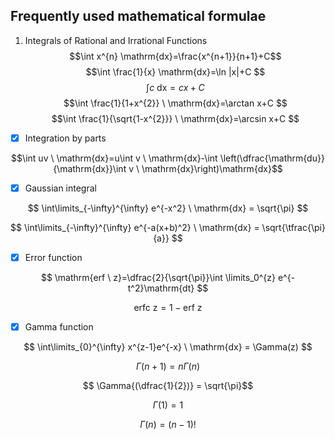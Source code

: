 
Frequently used mathematical formulae
----

1. Integrals of Rational and Irrational Functions
   $$\int x^{n} \mathrm{dx}=\frac{x^{n+1}}{n+1}+C$$
   $$\int \frac{1}{x} \mathrm{dx}=\ln |x|+C $$
   $$\int c \ \mathrm{dx}=c x+C$$
   $$\int \frac{1}{1+x^{2}} \ \mathrm{dx}=\arctan x+C $$
   $$\int \frac{1}{\sqrt{1-x^{2}}} \ \mathrm{dx}=\arcsin x+C $$
   
- [X] Integration by parts

$$\int uv \ \mathrm{dx}=u\int v \ \mathrm{dx}-\int \left(\dfrac{\mathrm{du}}{\mathrm{dx}}\int v \  \mathrm{dx}\right)\mathrm{dx}$$

- [X] Gaussian integral

$$ \int\limits_{-\infty}^{\infty} e^{-x^2} \ \mathrm{dx} = \sqrt{\pi} $$

$$ \int\limits_{-\infty}^{\infty} e^{-a(x+b)^2} \ \mathrm{dx} = \sqrt{\tfrac{\pi}{a}} $$

- [X] Error function

$$ \mathrm{erf \ z}=\dfrac{2}{\sqrt{\pi}}\int \limits_0^{z} e^{-t^2}\mathrm{dt} $$ 

$$ \mathrm{erfc \ z}=1-\mathrm{erf \ z} $$ 

- [X] Gamma function

$$ \int\limits_{0}^{\infty} x^{z-1}e^{-x} \ \mathrm{dx} = \Gamma(z) $$

$$ \Gamma{(n+1)} = n\Gamma{(n)} $$

$$ \Gamma{(\dfrac{1}{2})} = \sqrt{\pi}$$

$$ \Gamma{(1)} = 1$$

$$\Gamma(n)=(n-1)!$$


